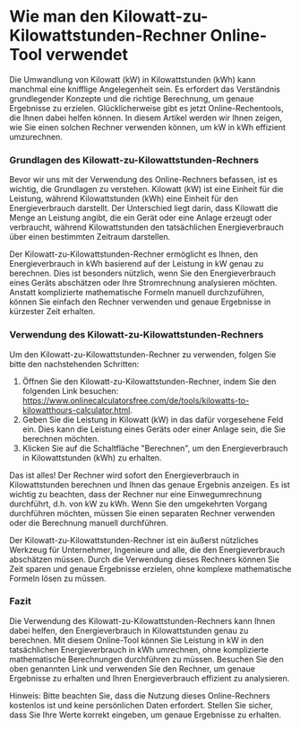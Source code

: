 Wie man den Kilowatt-zu-Kilowattstunden-Rechner Online-Tool verwendet
=====================================================================

Die Umwandlung von Kilowatt (kW) in Kilowattstunden (kWh) kann manchmal eine knifflige Angelegenheit sein. Es erfordert das Verständnis grundlegender Konzepte und die richtige Berechnung, um genaue Ergebnisse zu erzielen. Glücklicherweise gibt es jetzt Online-Rechentools, die Ihnen dabei helfen können. In diesem Artikel werden wir Ihnen zeigen, wie Sie einen solchen Rechner verwenden können, um kW in kWh effizient umzurechnen.

### Grundlagen des Kilowatt-zu-Kilowattstunden-Rechners

Bevor wir uns mit der Verwendung des Online-Rechners befassen, ist es wichtig, die Grundlagen zu verstehen. Kilowatt (kW) ist eine Einheit für die Leistung, während Kilowattstunden (kWh) eine Einheit für den Energieverbrauch darstellt. Der Unterschied liegt darin, dass Kilowatt die Menge an Leistung angibt, die ein Gerät oder eine Anlage erzeugt oder verbraucht, während Kilowattstunden den tatsächlichen Energieverbrauch über einen bestimmten Zeitraum darstellen.

Der Kilowatt-zu-Kilowattstunden-Rechner ermöglicht es Ihnen, den Energieverbrauch in kWh basierend auf der Leistung in kW genau zu berechnen. Dies ist besonders nützlich, wenn Sie den Energieverbrauch eines Geräts abschätzen oder Ihre Stromrechnung analysieren möchten. Anstatt komplizierte mathematische Formeln manuell durchzuführen, können Sie einfach den Rechner verwenden und genaue Ergebnisse in kürzester Zeit erhalten.

### Verwendung des Kilowatt-zu-Kilowattstunden-Rechners

Um den Kilowatt-zu-Kilowattstunden-Rechner zu verwenden, folgen Sie bitte den nachstehenden Schritten:

1. Öffnen Sie den Kilowatt-zu-Kilowattstunden-Rechner, indem Sie den folgenden Link besuchen: <https://www.onlinecalculatorsfree.com/de/tools/kilowatts-to-kilowatthours-calculator.html>.
2. Geben Sie die Leistung in Kilowatt (kW) in das dafür vorgesehene Feld ein. Dies kann die Leistung eines Geräts oder einer Anlage sein, die Sie berechnen möchten.
3. Klicken Sie auf die Schaltfläche "Berechnen", um den Energieverbrauch in Kilowattstunden (kWh) zu erhalten.

Das ist alles! Der Rechner wird sofort den Energieverbrauch in Kilowattstunden berechnen und Ihnen das genaue Ergebnis anzeigen. Es ist wichtig zu beachten, dass der Rechner nur eine Einwegumrechnung durchführt, d.h. von kW zu kWh. Wenn Sie den umgekehrten Vorgang durchführen möchten, müssen Sie einen separaten Rechner verwenden oder die Berechnung manuell durchführen.

Der Kilowatt-zu-Kilowattstunden-Rechner ist ein äußerst nützliches Werkzeug für Unternehmer, Ingenieure und alle, die den Energieverbrauch abschätzen müssen. Durch die Verwendung dieses Rechners können Sie Zeit sparen und genaue Ergebnisse erzielen, ohne komplexe mathematische Formeln lösen zu müssen.

### Fazit

Die Verwendung des Kilowatt-zu-Kilowattstunden-Rechners kann Ihnen dabei helfen, den Energieverbrauch in Kilowattstunden genau zu berechnen. Mit diesem Online-Tool können Sie Leistung in kW in den tatsächlichen Energieverbrauch in kWh umrechnen, ohne komplizierte mathematische Berechnungen durchführen zu müssen. Besuchen Sie den oben genannten Link und verwenden Sie den Rechner, um genaue Ergebnisse zu erhalten und Ihren Energieverbrauch effizient zu analysieren.

Hinweis: Bitte beachten Sie, dass die Nutzung dieses Online-Rechners kostenlos ist und keine persönlichen Daten erfordert. Stellen Sie sicher, dass Sie Ihre Werte korrekt eingeben, um genaue Ergebnisse zu erhalten.